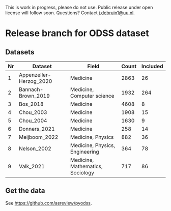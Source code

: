 This is work in progress, please do not use. Public release under open license will follow soon. Questions? Contact j.debruin1@uu.nl.


# Release branch for ODSS dataset


## Datasets

|   Nr | Dataset                 | Field                            |   Count |   Included |
|------|-------------------------|----------------------------------|---------|------------|
|    1 | Appenzeller-Herzog_2020 | Medicine                         |    2863 |         26 |
|    2 | Bannach-Brown_2019      | Medicine, Computer science       |    1932 |        264 |
|    3 | Bos_2018                | Medicine                         |    4608 |          8 |
|    4 | Chou_2003               | Medicine                         |    1908 |         15 |
|    5 | Chou_2004               | Medicine                         |    1630 |          9 |
|    6 | Donners_2021            | Medicine                         |     258 |         14 |
|    7 | Meijboom_2022           | Medicine, Physics                |     882 |         36 |
|    8 | Nelson_2002             | Medicine, Physics, Engineering   |     364 |         78 |
|    9 | Valk_2021               | Medicine, Mathematics, Sociology |     717 |         86 |

## Get the data

See https://github.com/asreview/pyodss.



